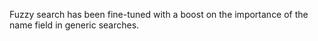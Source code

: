 Fuzzy search has been fine-tuned with a boost on the importance of the name field in generic searches.
